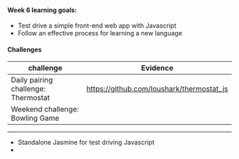 #### Week 6 learning goals:

- Test drive a simple front-end web app with Javascript
- Follow an effective process for learning a new language


#### Challenges

| challenge                            | Evidence                                        |
| -------------------------------------|-------------------------------------------------|
| Daily pairing challenge: Thermostat  |  https://github.com/loushark/thermostat_js      |
| Weekend challenge: Bowling Game      |                                                 |

----

- Standalone Jasmine for test driving Javascript
- 


